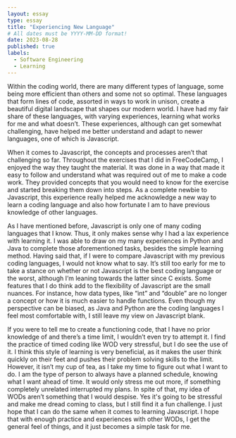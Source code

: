 ```yaml
---
layout: essay
type: essay
title: "Experiencing New Language"
# All dates must be YYYY-MM-DD format!
date: 2023-08-28
published: true
labels:
  - Software Engineering
  - Learning
---
```

  Within the coding world, there are many different types of language, some being more efficient than others and some not so optimal. These languages that form lines of code, assorted in ways to work in unison, create a beautiful digital landscape that shapes our modern world. I have had my fair share of these languages, with varying experiences, learning what works for me and what doesn’t. These experiences, although can get somewhat challenging, have helped me better understand and adapt to newer languages, one of which is Javascript.

  When it comes to Javascript, the concepts and processes aren’t that challenging so far. Throughout the exercises that I did in FreeCodeCamp, I enjoyed the way they taught the material. It was done in a way that made it easy to follow and understand what was required out of me to make a code work. They provided concepts that you would need to know for the exercise and started breaking them down into steps. As a complete newbie to Javascript, this experience really helped me acknowledge a new way to learn a coding language and also how fortunate I am to have previous knowledge of other languages.

  As I have mentioned before, Javascript is only one of many coding languages that I know. Thus, it only makes sense why I had a lax experience with learning it. I was able to draw on my many experiences in Python and Java to complete those aforementioned tasks, besides the simple learning method. Having said that, if I were to compare Javascript with my previous coding languages, I would not know what to say. It’s still too early for me to take a stance on whether or not Javascript is the best coding language or the worst, although I’m leaning towards the latter since C exists. Some features that I do think add to the flexibility of Javascript are the small nuances. For instance, how data types, like “int” and “double” are no longer a concept or how it is much easier to handle functions. Even though my perspective can be biased, as Java and Python are the coding languages I feel most comfortable with, I still leave my view on Javascript blank.

  If you were to tell me to create a functioning code, that I have no prior knowledge of and there’s a time limit, I wouldn’t even try to attempt it. I find the practice of timed coding like WOD very stressful, but I do see the use of it. I think this style of learning is very beneficial, as it makes the user think quickly on their feet and pushes their problem solving skills to the limit. However, it isn’t my cup of tea, as I take my time to figure out what I want to do. I am the type of person to always have a planned schedule, knowing what I want ahead of time. It would only stress me out more, if something completely unrelated interrupted my plans. In spite of that, my idea of WODs aren’t something that I would despise. Yes it's going to be stressful and make me dread coming to class, but I still find it a fun challenge. I just hope that I can do the same when it comes to learning Javascript. I hope that with enough practice and experiences with other WODs, I get the general feel of things, and it just becomes a simple task for me.
